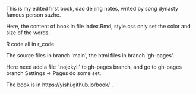 This is my edited first book, dao de jing notes, writed by song dynasty famous person suzhe.

Here, the content of book in file index.Rmd, style.css only set the color and size of the words.

R code all in r_code.

The source files in branch 'main', the html files in branch 'gh-pages'.

Here need add a file '.nojekyll' to gh-pages branch, and go to gh-pages branch Settings -> Pages do some set.

The book is in https://yishi.github.io/book/ .
